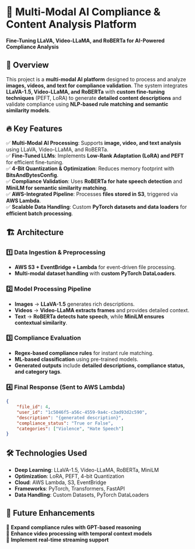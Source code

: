 # 🚀 Multi-Modal AI Compliance & Content Analysis Platform  
**Fine-Tuning LLaVA, Video-LLaMA, and RoBERTa for AI-Powered Compliance Analysis**  

## 📌 Overview  
This project is a **multi-modal AI platform** designed to process and analyze **images, videos, and text for compliance validation**. The system integrates **LLaVA-1.5, Video-LLaMA, and RoBERTa** with **custom fine-tuning techniques** (PEFT, LoRA) to generate **detailed content descriptions** and validate compliance using **NLP-based rule matching and semantic similarity models**.  

## 🔥 Key Features  
✅ **Multi-Modal AI Processing**: Supports **image, video, and text analysis** using LLaVA, Video-LLaMA, and RoBERTa.  
✅ **Fine-Tuned LLMs**: Implements **Low-Rank Adaptation (LoRA) and PEFT** for efficient fine-tuning.  
✅ **4-Bit Quantization & Optimization**: Reduces memory footprint with **BitsAndBytesConfig**.  
✅ **Compliance Validation**: Uses **RoBERTa for hate speech detection** and **MiniLM for semantic similarity matching**.  
✅ **AWS-Integrated Pipeline**: Processes **files stored in S3**, triggered via **AWS Lambda**.  
✅ **Scalable Data Handling**: Custom **PyTorch datasets and data loaders** for **efficient batch processing**.  

## 🏗️ Architecture  

### 1️⃣ **Data Ingestion & Preprocessing**  
- **AWS S3 + EventBridge + Lambda** for event-driven file processing.  
- **Multi-modal dataset handling** with **custom PyTorch DataLoaders**.  

### 2️⃣ **Model Processing Pipeline**  
- **Images** → **LLaVA-1.5** generates rich descriptions.  
- **Videos** → **Video-LLaMA extracts frames** and provides detailed context.  
- **Text** → **RoBERTa detects hate speech**, while **MiniLM ensures contextual similarity**.  

### 3️⃣ **Compliance Evaluation**  
- **Regex-based compliance rules** for instant rule matching.  
- **ML-based classification** using pre-trained models.  
- **Generated outputs** include **detailed descriptions, compliance status, and category tags**.  

### 4️⃣ **Final Response** (Sent to AWS Lambda)  
```json
{
    "file_id": 4,
    "user_id": "1c5046f5-a56c-4559-9a4c-c3ad93d2c590",
    "description": "{generated description}",
    "compliance_status": "True or False",
    "categories": ["Violence", "Hate Speech"]
}
```

## 🛠️ Technologies Used  
- **Deep Learning**: LLaVA-1.5, Video-LLaMA, RoBERTa, MiniLM  
- **Optimization**: LoRA, PEFT, 4-bit Quantization  
- **Cloud**: AWS Lambda, S3, EventBridge  
- **Frameworks**: PyTorch, Transformers, FastAPI  
- **Data Handling**: Custom Datasets, PyTorch DataLoaders  

## 📌 Future Enhancements  
🔹 **Expand compliance rules with GPT-based reasoning**  
🔹 **Enhance video processing with temporal context models**  
🔹 **Implement real-time streaming support**  
